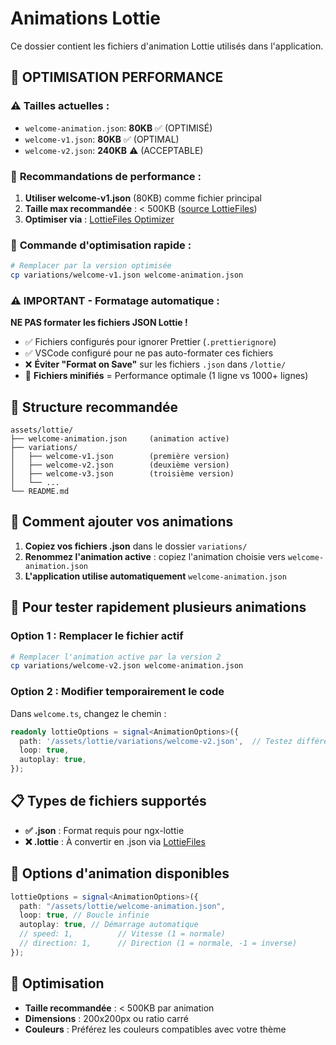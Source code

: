 # Animations Lottie

Ce dossier contient les fichiers d'animation Lottie utilisés dans l'application.

## 🚀 **OPTIMISATION PERFORMANCE**

### ⚠️ **Tailles actuelles** :

- `welcome-animation.json`: **80KB** ✅ (OPTIMISÉ)
- `welcome-v1.json`: **80KB** ✅ (OPTIMAL)
- `welcome-v2.json`: **240KB** ⚠️ (ACCEPTABLE)

### 🎯 **Recommandations de performance** :

1. **Utiliser welcome-v1.json** (80KB) comme fichier principal
2. **Taille max recommandée** : < 500KB ([source LottieFiles](https://lottiefiles.com/features/optimize-lottie))
3. **Optimiser via** : [LottieFiles Optimizer](https://lottiefiles.com/features/optimize-lottie)

### 🔧 **Commande d'optimisation rapide** :

```bash
# Remplacer par la version optimisée
cp variations/welcome-v1.json welcome-animation.json
```

### ⚠️ **IMPORTANT - Formatage automatique** :

**NE PAS formater les fichiers JSON Lottie !**

- ✅ Fichiers configurés pour ignorer Prettier (`.prettierignore`)
- ✅ VSCode configuré pour ne pas auto-formater ces fichiers
- ❌ **Éviter "Format on Save"** sur les fichiers `.json` dans `/lottie/`
- 📏 **Fichiers minifiés** = Performance optimale (1 ligne vs 1000+ lignes)

## 📁 Structure recommandée

```
assets/lottie/
├── welcome-animation.json     (animation active)
├── variations/
│   ├── welcome-v1.json        (première version)
│   ├── welcome-v2.json        (deuxième version)
│   ├── welcome-v3.json        (troisième version)
│   └── ...
└── README.md
```

## 🎯 Comment ajouter vos animations

1. **Copiez vos fichiers .json** dans le dossier `variations/`
2. **Renommez l'animation active** : copiez l'animation choisie vers `welcome-animation.json`
3. **L'application utilise automatiquement** `welcome-animation.json`

## 🔄 Pour tester rapidement plusieurs animations

### Option 1 : Remplacer le fichier actif

```bash
# Remplacer l'animation active par la version 2
cp variations/welcome-v2.json welcome-animation.json
```

### Option 2 : Modifier temporairement le code

Dans `welcome.ts`, changez le chemin :

```typescript
readonly lottieOptions = signal<AnimationOptions>({
  path: '/assets/lottie/variations/welcome-v2.json',  // Testez différentes versions
  loop: true,
  autoplay: true,
});
```

## 📋 Types de fichiers supportés

- **✅ .json** : Format requis pour ngx-lottie
- **❌ .lottie** : À convertir en .json via [LottieFiles](https://lottiefiles.com/)

## 🚀 Options d'animation disponibles

```typescript
lottieOptions = signal<AnimationOptions>({
  path: "/assets/lottie/welcome-animation.json",
  loop: true, // Boucle infinie
  autoplay: true, // Démarrage automatique
  // speed: 1,          // Vitesse (1 = normale)
  // direction: 1,      // Direction (1 = normale, -1 = inverse)
});
```

## 🎨 Optimisation

- **Taille recommandée** : < 500KB par animation
- **Dimensions** : 200x200px ou ratio carré
- **Couleurs** : Préférez les couleurs compatibles avec votre thème

```

```
